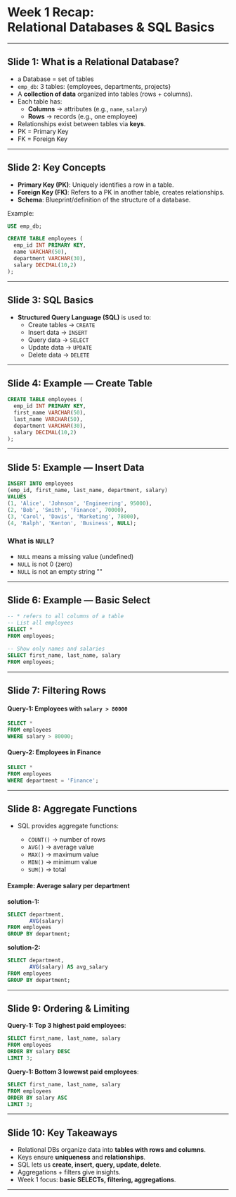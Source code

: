 # Week 1 Recap: <br> Relational Databases & SQL Basics

---

## Slide 1: What is a Relational Database?
- a Database = set of tables 
- `emp_db`: 3 tables: {employees, departments, projects}
- A **collection of data** organized into tables (rows + columns).
- Each table has:
  - **Columns** → attributes (e.g., `name`, `salary`)
  - **Rows** → records (e.g., one employee)
- Relationships exist between tables via **keys**.
- PK = Primary Key
- FK = Foreign Key

---

## Slide 2: Key Concepts
- **Primary Key (PK)**: Uniquely identifies a row in a table.
- **Foreign Key (FK)**: Refers to a PK in another table, creates relationships.
- **Schema**: Blueprint/definition of the structure of a database.

Example:

```sql
USE emp_db;

CREATE TABLE employees (
  emp_id INT PRIMARY KEY,
  name VARCHAR(50),
  department VARCHAR(30),
  salary DECIMAL(10,2)
);
```

---

## Slide 3: SQL Basics
- **Structured Query Language (SQL)** is used to:
  - Create tables → `CREATE`
  - Insert data → `INSERT`
  - Query data → `SELECT`
  - Update data → `UPDATE`
  - Delete data → `DELETE`

---

## Slide 4: Example — Create Table
```sql
CREATE TABLE employees (
  emp_id INT PRIMARY KEY,
  first_name VARCHAR(50),
  last_name VARCHAR(50),
  department VARCHAR(30),
  salary DECIMAL(10,2)
);
```

---

## Slide 5: Example — Insert Data
```sql
INSERT INTO employees 
(emp_id, first_name, last_name, department, salary)
VALUES
(1, 'Alice', 'Johnson', 'Engineering', 95000),
(2, 'Bob', 'Smith', 'Finance', 70000),
(3, 'Carol', 'Davis', 'Marketing', 78000),
(4, 'Ralph', 'Kenton', 'Business', NULL);
```

### What is `NULL`?

* `NULL` means a missing value (undefined)
* `NULL` is not 0 (zero)
* `NULL` is not an empty string ""

---

## Slide 6: Example — Basic Select
```sql
-- * refers to all columns of a table
-- List all employees
SELECT * 
FROM employees;

-- Show only names and salaries
SELECT first_name, last_name, salary 
FROM employees;
```

---

## Slide 7: Filtering Rows

#### Query-1: Employees with `salary > 80000`

```sql
SELECT * 
FROM employees 
WHERE salary > 80000;
```

#### Query-2: Employees in Finance

```sql
SELECT * 
FROM employees 
WHERE department = 'Finance';
```

---

## Slide 8: Aggregate Functions

- SQL provides aggregate functions:

  - `COUNT()` → number of rows
  - `AVG()` → average value
  - `MAX()` → maximum value
  - `MIN()` → minimum value
  - `SUM()` → total

#### Example: Average salary per department

**solution-1:**

```sql
SELECT department, 
       AVG(salary)
FROM employees
GROUP BY department;
```

**solution-2:**


```sql
SELECT department, 
       AVG(salary) AS avg_salary
FROM employees
GROUP BY department;
```



---

## Slide 9: Ordering & Limiting

**Query-1: Top 3 highest paid employees**:

```sql
SELECT first_name, last_name, salary
FROM employees
ORDER BY salary DESC
LIMIT 3;
```

**Query-1: Bottom 3 lowewst paid employees**:

```sql
SELECT first_name, last_name, salary
FROM employees
ORDER BY salary ASC
LIMIT 3;
```

---

## Slide 10: Key Takeaways
- Relational DBs organize data into **tables with rows and columns**.
- Keys ensure **uniqueness** and **relationships**.
- SQL lets us **create, insert, query, update, delete**.
- Aggregations + filters give insights.
- Week 1 focus: **basic SELECTs, filtering, aggregations**.

---
